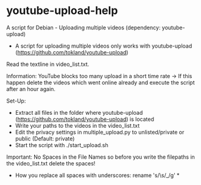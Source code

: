 # youtube-upload-help
A script for Debian - Uploading multiple videos (dependency: youtube-upload)
- A script for uploading multiple videos only works with youtube-upload (https://github.com/tokland/youtube-upload)

Read the textline in video_list.txt.

Information: YouTube blocks too many upload in a short time rate -> If this happen delete the videos which went online already and execute the script after an hour again.

Set-Up:
- Extract all files in the folder where youtube-upload (https://github.com/tokland/youtube-upload) is located
- Write your paths to the videos in the video_list.txt
- Edit the privacy settings in multiple_upload.py to unlisted/private or public (Default: private)
- Start the script with ./start_upload.sh

Important: No Spaces in the File Names so before you write the filepaths in the video_list.txt delete the spaces!
- How you replace all spaces with underscores: rename 's/\s/_/g' *
